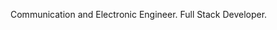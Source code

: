 Communication and Electronic Engineer.
Full Stack Developer.

<!---
ghaith22414/ghaith22414 is a ✨ special ✨ repository because its `README.md` (this file) appears on your GitHub profile.
You can click the Preview link to take a look at your changes.
--->
